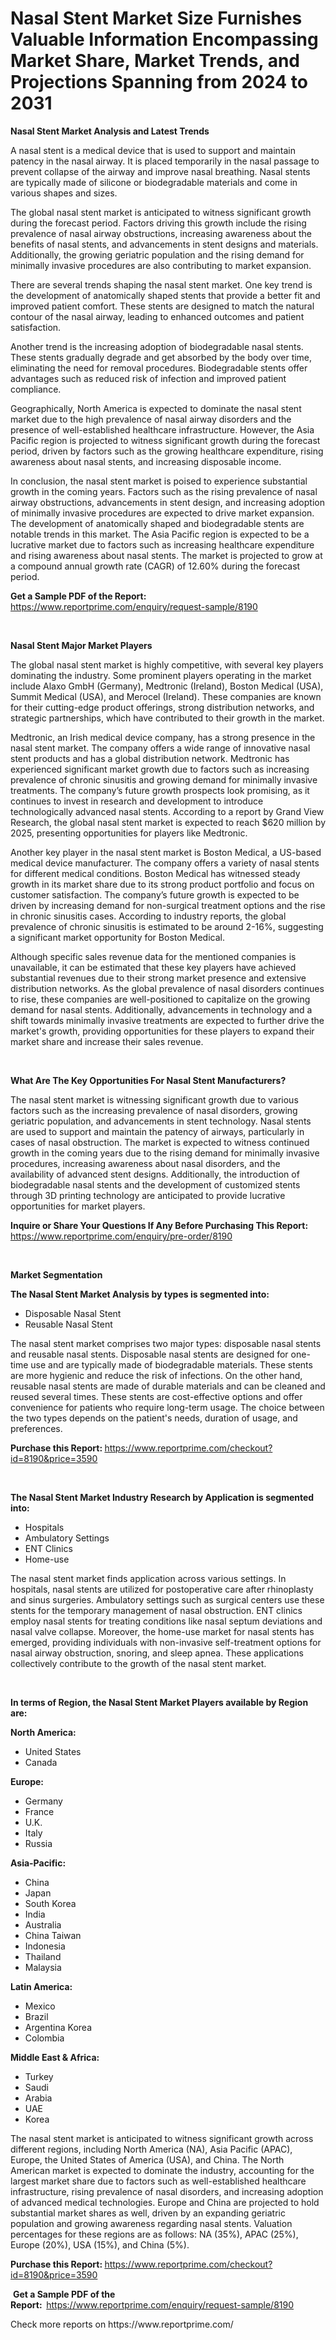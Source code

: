 <p><h1>Nasal Stent Market Size Furnishes Valuable Information Encompassing Market Share, Market Trends, and Projections Spanning from 2024 to 2031</h1></p><p><strong>Nasal Stent Market Analysis and Latest Trends</strong></p>
<p><p>A nasal stent is a medical device that is used to support and maintain patency in the nasal airway. It is placed temporarily in the nasal passage to prevent collapse of the airway and improve nasal breathing. Nasal stents are typically made of silicone or biodegradable materials and come in various shapes and sizes.</p><p>The global nasal stent market is anticipated to witness significant growth during the forecast period. Factors driving this growth include the rising prevalence of nasal airway obstructions, increasing awareness about the benefits of nasal stents, and advancements in stent designs and materials. Additionally, the growing geriatric population and the rising demand for minimally invasive procedures are also contributing to market expansion.</p><p>There are several trends shaping the nasal stent market. One key trend is the development of anatomically shaped stents that provide a better fit and improved patient comfort. These stents are designed to match the natural contour of the nasal airway, leading to enhanced outcomes and patient satisfaction.</p><p>Another trend is the increasing adoption of biodegradable nasal stents. These stents gradually degrade and get absorbed by the body over time, eliminating the need for removal procedures. Biodegradable stents offer advantages such as reduced risk of infection and improved patient compliance.</p><p>Geographically, North America is expected to dominate the nasal stent market due to the high prevalence of nasal airway disorders and the presence of well-established healthcare infrastructure. However, the Asia Pacific region is projected to witness significant growth during the forecast period, driven by factors such as the growing healthcare expenditure, rising awareness about nasal stents, and increasing disposable income.</p><p>In conclusion, the nasal stent market is poised to experience substantial growth in the coming years. Factors such as the rising prevalence of nasal airway obstructions, advancements in stent design, and increasing adoption of minimally invasive procedures are expected to drive market expansion. The development of anatomically shaped and biodegradable stents are notable trends in this market. The Asia Pacific region is expected to be a lucrative market due to factors such as increasing healthcare expenditure and rising awareness about nasal stents. The market is projected to grow at a compound annual growth rate (CAGR) of 12.60% during the forecast period.</p></p>
<p><strong>Get a Sample PDF of the Report:&nbsp;</strong> <a href="https://www.reportprime.com/enquiry/request-sample/8190">https://www.reportprime.com/enquiry/request-sample/8190</a></p>
<p>&nbsp;</p>
<p><strong>Nasal Stent Major Market Players</strong></p>
<p><p>The global nasal stent market is highly competitive, with several key players dominating the industry. Some prominent players operating in the market include Alaxo GmbH (Germany), Medtronic (Ireland), Boston Medical (USA), Summit Medical (USA), and Merocel (Ireland). These companies are known for their cutting-edge product offerings, strong distribution networks, and strategic partnerships, which have contributed to their growth in the market.</p><p>Medtronic, an Irish medical device company, has a strong presence in the nasal stent market. The company offers a wide range of innovative nasal stent products and has a global distribution network. Medtronic has experienced significant market growth due to factors such as increasing prevalence of chronic sinusitis and growing demand for minimally invasive treatments. The company’s future growth prospects look promising, as it continues to invest in research and development to introduce technologically advanced nasal stents. According to a report by Grand View Research, the global nasal stent market is expected to reach $620 million by 2025, presenting opportunities for players like Medtronic.</p><p>Another key player in the nasal stent market is Boston Medical, a US-based medical device manufacturer. The company offers a variety of nasal stents for different medical conditions. Boston Medical has witnessed steady growth in its market share due to its strong product portfolio and focus on customer satisfaction. The company’s future growth is expected to be driven by increasing demand for non-surgical treatment options and the rise in chronic sinusitis cases. According to industry reports, the global prevalence of chronic sinusitis is estimated to be around 2-16%, suggesting a significant market opportunity for Boston Medical.</p><p>Although specific sales revenue data for the mentioned companies is unavailable, it can be estimated that these key players have achieved substantial revenues due to their strong market presence and extensive distribution networks. As the global prevalence of nasal disorders continues to rise, these companies are well-positioned to capitalize on the growing demand for nasal stents. Additionally, advancements in technology and a shift towards minimally invasive treatments are expected to further drive the market's growth, providing opportunities for these players to expand their market share and increase their sales revenue.</p></p>
<p>&nbsp;</p>
<p><strong>What Are The Key Opportunities For Nasal Stent Manufacturers?</strong></p>
<p><p>The nasal stent market is witnessing significant growth due to various factors such as the increasing prevalence of nasal disorders, growing geriatric population, and advancements in stent technology. Nasal stents are used to support and maintain the patency of airways, particularly in cases of nasal obstruction. The market is expected to witness continued growth in the coming years due to the rising demand for minimally invasive procedures, increasing awareness about nasal disorders, and the availability of advanced stent designs. Additionally, the introduction of biodegradable nasal stents and the development of customized stents through 3D printing technology are anticipated to provide lucrative opportunities for market players.</p></p>
<p><strong>Inquire or Share Your Questions If Any Before Purchasing This Report:</strong> <a href="https://www.reportprime.com/enquiry/pre-order/8190">https://www.reportprime.com/enquiry/pre-order/8190</a></p>
<p>&nbsp;</p>
<p><strong>Market Segmentation</strong></p>
<p><strong>The Nasal Stent Market Analysis by types is segmented into:</strong></p>
<p><ul><li>Disposable Nasal Stent</li><li>Reusable Nasal Stent</li></ul></p>
<p><p>The nasal stent market comprises two major types: disposable nasal stents and reusable nasal stents. Disposable nasal stents are designed for one-time use and are typically made of biodegradable materials. These stents are more hygienic and reduce the risk of infections. On the other hand, reusable nasal stents are made of durable materials and can be cleaned and reused several times. These stents are cost-effective options and offer convenience for patients who require long-term usage. The choice between the two types depends on the patient's needs, duration of usage, and preferences.</p></p>
<p><strong>Purchase this Report:&nbsp;</strong><a href="https://www.reportprime.com/checkout?id=8190&price=3590">https://www.reportprime.com/checkout?id=8190&price=3590</a></p>
<p>&nbsp;</p>
<p><strong>The Nasal Stent Market Industry Research by Application is segmented into:</strong></p>
<p><ul><li>Hospitals</li><li>Ambulatory Settings</li><li>ENT Clinics</li><li>Home-use</li></ul></p>
<p><p>The nasal stent market finds application across various settings. In hospitals, nasal stents are utilized for postoperative care after rhinoplasty and sinus surgeries. Ambulatory settings such as surgical centers use these stents for the temporary management of nasal obstruction. ENT clinics employ nasal stents for treating conditions like nasal septum deviations and nasal valve collapse. Moreover, the home-use market for nasal stents has emerged, providing individuals with non-invasive self-treatment options for nasal airway obstruction, snoring, and sleep apnea. These applications collectively contribute to the growth of the nasal stent market.</p></p>
<p>&nbsp;</p>
<p><strong>In terms of Region, the Nasal Stent Market Players available by Region are:</strong></p>
<p>
    <p> <strong> North America: </strong>
        <ul>
            <li>United States</li>
            <li>Canada</li>
        </ul>
        </p> 
    <p> <strong> Europe: </strong>
        <ul>
            <li>Germany</li>
            <li>France</li>
            <li>U.K.</li>
            <li>Italy</li>
            <li>Russia</li>
        </ul>
        </p> 
    <p> <strong> Asia-Pacific: </strong>
        <ul>
            <li>China</li>
            <li>Japan</li>
            <li>South Korea</li>
            <li>India</li>
            <li>Australia</li>
            <li>China Taiwan</li>
            <li>Indonesia</li>
            <li>Thailand</li>
            <li>Malaysia</li>
        </ul>
        </p> 
    <p> <strong> Latin America: </strong>
        <ul>
            <li>Mexico</li>
            <li>Brazil</li>
            <li>Argentina Korea</li>
            <li>Colombia</li>
        </ul>
        </p> 
    <p> <strong> Middle East & Africa: </strong>
        <ul>
            <li>Turkey</li>
            <li>Saudi</li>
            <li>Arabia</li>
            <li>UAE</li>
            <li>Korea</li>
        </ul>
    </p>
    </p>
<p><p>The nasal stent market is anticipated to witness significant growth across different regions, including North America (NA), Asia Pacific (APAC), Europe, the United States of America (USA), and China. The North American market is expected to dominate the industry, accounting for the largest market share due to factors such as well-established healthcare infrastructure, rising prevalence of nasal disorders, and increasing adoption of advanced medical technologies. Europe and China are projected to hold substantial market shares as well, driven by an expanding geriatric population and growing awareness regarding nasal stents. Valuation percentages for these regions are as follows: NA (35%), APAC (25%), Europe (20%), USA (15%), and China (5%).</p></p>
<p><strong>Purchase this Report: </strong><a href="https://www.reportprime.com/checkout?id=8190&price=3590">https://www.reportprime.com/checkout?id=8190&price=3590</a></p>
<p>&nbsp;<strong>Get a Sample PDF of the Report:&nbsp;&nbsp;</strong><a href="https://www.reportprime.com/enquiry/request-sample/8190">https://www.reportprime.com/enquiry/request-sample/8190</a></p>
<p><strong></strong></p>
<p>Check more reports on https://www.reportprime.com/</p>